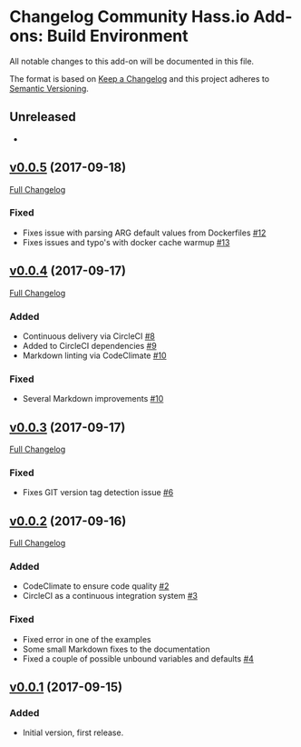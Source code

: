 # Changelog Community Hass.io Add-ons: Build Environment

All notable changes to this add-on will be documented in this file.

The format is based on [Keep a Changelog][keep-a-changelog]
and this project adheres to [Semantic Versioning][semantic-versioning].

## Unreleased

-

## [v0.0.5][v0.0.5] (2017-09-18)

[Full Changelog][v0.0.4-v0.0.5]

### Fixed

- Fixes issue with parsing ARG default values from Dockerfiles [#12][12]
- Fixes issues and typo's with docker cache warmup [#13][13]

## [v0.0.4][v0.0.4] (2017-09-17)

[Full Changelog][v0.0.3-v0.0.4]

### Added

- Continuous delivery via CircleCI [#8][8]
- Added to CircleCI dependencies [#9][9]
- Markdown linting via CodeClimate [#10][10]

### Fixed

- Several Markdown improvements [#10][10]

## [v0.0.3][v0.0.3] (2017-09-17)

[Full Changelog][v0.0.2-v0.0.3]

### Fixed

- Fixes GIT version tag detection issue [#6][6]

## [v0.0.2][v0.0.2] (2017-09-16)

[Full Changelog][v0.0.1-v0.0.2]

### Added

- CodeClimate to ensure code quality [#2][2]
- CircleCI as a continuous integration system [#3][3]

### Fixed

- Fixed error in one of the examples
- Some small Markdown fixes to the documentation
- Fixed a couple of possible unbound variables and defaults [#4][4]

## [v0.0.1] (2017-09-15)

### Added

- Initial version, first release.

[10]: https://github.com/hassio-addons/build-env/pull/10
[12]: https://github.com/hassio-addons/build-env/pull/12
[13]: https://github.com/hassio-addons/build-env/pull/13
[2]: https://github.com/hassio-addons/build-env/pull/2
[3]: https://github.com/hassio-addons/build-env/pull/3
[4]: https://github.com/hassio-addons/build-env/pull/4
[6]: https://github.com/hassio-addons/build-env/pull/6
[8]: https://github.com/hassio-addons/build-env/pull/8
[9]: https://github.com/hassio-addons/build-env/pull/9
[keep-a-changelog]: http://keepachangelog.com/en/1.0.0/
[semantic-versioning]: http://semver.org/spec/v2.0.0.html
[v0.0.1-v0.0.2]: https://github.com/hassio-addons/build-env/compare/v0.0.1...v0.0.2
[v0.0.1]: https://github.com/hassio-addons/build-env/tree/v0.0.1
[v0.0.2-v0.0.3]: https://github.com/hassio-addons/build-env/compare/v0.0.2...v0.0.3
[v0.0.2]: https://github.com/hassio-addons/build-env/tree/v0.0.2
[v0.0.3-v0.0.4]: https://github.com/hassio-addons/build-env/compare/v0.0.3...v0.0.4
[v0.0.3]: https://github.com/hassio-addons/build-env/tree/v0.0.3
[v0.0.4-v0.0.5]: https://github.com/hassio-addons/build-env/compare/v0.0.4...v0.0.5
[v0.0.4]: https://github.com/hassio-addons/build-env/tree/v0.0.4
[v0.0.5]: https://github.com/hassio-addons/build-env/tree/v0.0.5
